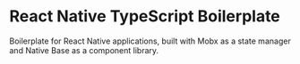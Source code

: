 # React Native TypeScript Boilerplate
Boilerplate for React Native applications, built with Mobx as a state manager and Native Base as a component library.
